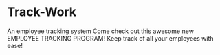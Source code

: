 # Track-Work
An employee tracking system
Come check out this awesome new EMPLOYEE TRACKING PROGRAM!  Keep track of all your employees with ease!
